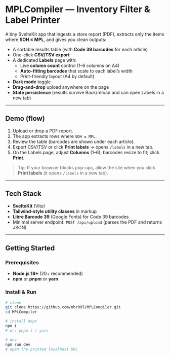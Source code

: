 # MPLCompiler — Inventory Filter & Label Printer

A tiny SvelteKit app that ingests a store report (PDF), extracts only the items where **SOH ≤ MPL**, and gives you clean outputs:

- A sortable results table (with **Code 39 barcodes** for each article)
- One-click **CSV/TSV export**
- A dedicated **Labels** page with:
  - Live **column count** control (1–6 columns on A4)
  - **Auto-fitting barcodes** that scale to each label’s width
  - Print-friendly layout (A4 by default)
- **Dark mode** toggle
- **Drag-and-drop** upload anywhere on the page
- **State persistence** (results survive Back/reload and can open Labels in a new tab)

---

## Demo (flow)
1. Upload or drop a PDF report.
2. The app extracts rows where `SOH ≤ MPL`.
3. Review the table (barcodes are shown under each article).
4. Export CSV/TSV or click **Print labels** → opens `/labels` in a new tab.
5. On the Labels page, adjust **Columns** (1–6); barcodes resize to fit; click **Print**.

> Tip: If your browser blocks pop-ups, allow the site when you click **Print labels** (it opens `/labels` in a new tab).

---

## Tech Stack

- **SvelteKit** (Vite)
- **Tailwind-style utility classes** in markup
- **Libre Barcode 39** (Google Fonts) for Code 39 barcodes
- Minimal server endpoint: `POST /api/upload` (parses the PDF and returns JSON)

---

## Getting Started

### Prerequisites
- **Node.js 18+** (20+ recommended)
- **npm** or **pnpm** or **yarn**

### Install & Run

```bash
# clone
git clone https://github.com/nbr097/MPLCompiler.git
cd MPLCompiler

# install deps
npm i
# or: pnpm i / yarn

# dev
npm run dev
# open the printed localhost URL
